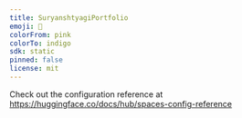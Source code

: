 ```yaml
---
title: SuryanshtyagiPortfolio
emoji: 🦀
colorFrom: pink
colorTo: indigo
sdk: static
pinned: false
license: mit
---
```


Check out the configuration reference at https://huggingface.co/docs/hub/spaces-config-reference
